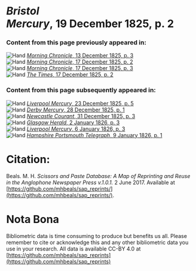 # *Bristol Mercury*, 19 December 1825, p. 2  
  
### Content from this page previously appeared in:  
![Hand](http://scissorsandpaste.net/wp-content/uploads/2017/06/smallhandpointer.png) [*Morning Chronicle*, 13 December 1825, p. 3](https://mhbeals.github.io/sap_html/Morning-Chronicle/Morning-Chronicle-13-December-1825-p-3)  
![Hand](http://scissorsandpaste.net/wp-content/uploads/2017/06/smallhandpointer.png) [*Morning Chronicle*, 17 December 1825, p. 2](https://mhbeals.github.io/sap_html/Morning-Chronicle/Morning-Chronicle-17-December-1825-p-2)  
![Hand](http://scissorsandpaste.net/wp-content/uploads/2017/06/smallhandpointer.png) [*Morning Chronicle*, 17 December 1825, p. 3](https://mhbeals.github.io/sap_html/Morning-Chronicle/Morning-Chronicle-17-December-1825-p-3)  
![Hand](http://scissorsandpaste.net/wp-content/uploads/2017/06/smallhandpointer.png) [*The Times*, 17 December 1825, p. 2](https://mhbeals.github.io/sap_html/The-Times/The-Times-17-December-1825-p-2)  
  
### Content from this page subsequently appeared in:  
![Hand](http://scissorsandpaste.net/wp-content/uploads/2017/06/smallhandpointer.png) [*Liverpool Mercury*, 23 December 1825, p. 5](https://mhbeals.github.io/sap_html/Liverpool-Mercury/Liverpool-Mercury-23-December-1825-p-5)  
![Hand](http://scissorsandpaste.net/wp-content/uploads/2017/06/smallhandpointer.png) [*Derby Mercury*, 28 December 1825, p. 1](https://mhbeals.github.io/sap_html/Derby-Mercury/Derby-Mercury-28-December-1825-p-1)  
![Hand](http://scissorsandpaste.net/wp-content/uploads/2017/06/smallhandpointer.png) [*Newcastle Courant*, 31 December 1825, p. 3](https://mhbeals.github.io/sap_html/Newcastle-Courant/Newcastle-Courant-31-December-1825-p-3)  
![Hand](http://scissorsandpaste.net/wp-content/uploads/2017/06/smallhandpointer.png) [*Glasgow Herald*, 2 January 1826, p. 3](https://mhbeals.github.io/sap_html/Glasgow-Herald/Glasgow-Herald-2-January-1826-p-3)  
![Hand](http://scissorsandpaste.net/wp-content/uploads/2017/06/smallhandpointer.png) [*Liverpool Mercury*, 6 January 1826, p. 3](https://mhbeals.github.io/sap_html/Liverpool-Mercury/Liverpool-Mercury-6-January-1826-p-3)  
![Hand](http://scissorsandpaste.net/wp-content/uploads/2017/06/smallhandpointer.png) [*Hampshire Portsmouth Telegraph*, 9 January 1826, p. 1](https://mhbeals.github.io/sap_html/Hampshire-Portsmouth-Telegraph/Hampshire-Portsmouth-Telegraph-9-January-1826-p-1)  


# Citation: 

Beals. M. H. *Scissors and Paste Database: A Map of Reprinting and Reuse in the Anglophone Newspaper Press v.1.0.1.* 2 June 2017. Available at [https://github.com/mhbeals/sap_reprints/](https://github.com/mhbeals/sap_reprints/). 

# Nota Bona

Bibliometric data is time consuming to produce but benefits us all. Please remember to cite or acknowledge this and any other bibliometric data you use in your research. All data is available CC-BY 4.0 at [https://github.com/mhbeals/sap_reprints](https://github.com/mhbeals/sap_reprints)